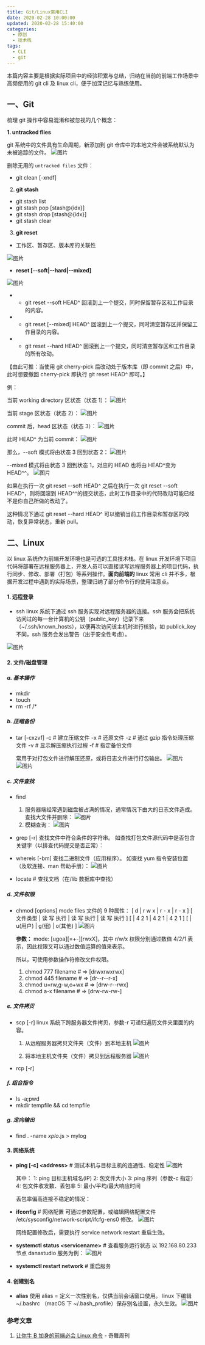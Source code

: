 ```yaml
---
title: Git/Linux常用CLI
date: 2020-02-28 10:00:00
updated: 2020-02-28 15:40:00
categories:
  - 原创
  - 技术栈
tags:
  - CLI
  - git
---
```


本篇内容主要是根据实际项目中的经验积累与总结，归纳在当前的前端工作场景中高频使用的 git cli 及 linux cli，便于加深记忆与熟练使用。

## 一、Git

梳理 git 操作中容易混淆和被忽视的几个概念：

**1. untracked flies**

git 系统中的文件具有生命周期，新添加到 git 仓库中的本地文件会被系统默认为未被追踪的文件。
![图片](../images/10-CLI/image.png)

删除无用的 `untracked files` 文件：

- git clean [-xndf]

2. **git stash**

- git stash list
- git stash pop [stash@{idx}]
- git stash drop [stash@{idx}]
- git stash clear

3. **git reset**

- 工作区、暂存区、版本库的关联性

![图片](../images/10-CLI/image-1.png)

- **reset [--soft|--hard|--mixed]**

![图片](../images/10-CLI/image-2.png)

- - git reset --soft HEAD^
    回滚到上一个提交，同时保留暂存区和工作目录的内容。

- - git reset [--mixed] HEAD^
    回滚到上一个提交，同时清空暂存区并保留工作目录的内容。

- - git reset --hard HEAD^
    回滚到上一个提交，同时清空暂存区和工作目录的所有改动。

【由此可推：当使用 git cherry-pick 后改动处于版本库（即 commit 之后）中，此时想要撤回 cherry-pick 即执行 git reset HEAD^ 即可。】

例：

当前 working directory 区状态（状态 1）：
![图片](../images/10-CLI/image-3.png)

当前 stage 区状态（状态 2）：
![图片](../images/10-CLI/image-4.png)

commit 后，head 区状态（状态 3）：
![图片](../images/10-CLI/image-5.png)

此时 HEAD^ 为当前 commit：
![图片](../images/10-CLI/image-6.png)

那么，--soft 模式将由状态 3 回到状态 2：
![图片](../images/10-CLI/image-7.png)

--mixed 模式将由状态 3 回到状态 1，对应的 HEAD 也将由 HEAD^变为 HEAD^^。
![图片](../images/10-CLI/image-8.png)

如果在执行一次 git reset --soft HEAD^ 之后在执行一次 git reset --soft HEAD^，则将回滚到 HEAD^^的提交状态，此时工作目录中的代码改动可能已经不是你自己所做的改动了。

这种情况下通过 git reset --hard HEAD^ 可以撤销当前工作目录和暂存区的改动，恢复异常状态，重新 pull。

## 二、Linux

以 linux 系统作为前端开发环境也是可选的工具技术栈。在 linux 开发环境下项目代码将部署在远程服务器上，开发人员可以直接读写远程服务器上的项目代码，执行同步、修改、部署（打包）等系列操作。**面向前端的** linux 常用 cli 并不多，根据开发过程中遇到的实际场景，整理归纳了部分命令行的使用注意点。

#### 1. 远程登录

- ssh
  linux 系统下通过 ssh 服务实现对远程服务器的连接。ssh 服务会把系统访问过的每一台计算机的公钥（public_key）记录下来（~/.ssh/known_hosts），以便再次访问该主机时进行核验，如 publick_key 不同，ssh 服务会发出警告（出于安全性考虑）。

![图片](../images/10-CLI/image-9.png)

#### 2. 文件/磁盘管理

##### a. 基本操作

- mkdir
- touch
- rm -rf /\*

##### b. 压缩备份

- tar [-cxzvf]
  -c # 建立压缩文件
  -x # 还原文件
  -z # 通过 gzip 指令处理压缩文件
  -v # 显示解压缩执行过程
  -f # 指定备份文件

  常用于对打包文件进行解压还原，或将日志文件进行打包输出。
  ![图片](../images/10-CLI/image-10.png)
  ![图片](../images/10-CLI/image-11.png)

##### c. 文件查找

- find

  1. 服务器端经常遇到磁盘被占满的情况，通常情况下由大的日志文件造成。
     查找大文件并删除：
     ![图片](../images/10-CLI/image-12.png)
  2. 模糊查询：
     ![图片](../images/10-CLI/image-13.png)

- grep [-r]
  查找文件中符合条件的字符串。
  如查找打包文件源代码中是否包含关键字（以排查代码提交是否正常）：

- whereis [-bm]
  查找二进制文件（应用程序）。
  如查找 yum 指令安装位置（及软连接、man 帮助手册）：
  ![图片](../images/10-CLI/image-14.png)

- locate # 查找文档（在/lib 数据库中查找）

##### d. 文件权限

- chmod [options] mode files
  文件的 9 种属性：
  [ d | r w x | r - x | r - x ]
  [ 文件类型 | 读 写 执行 | 读 写 执行 | 读 写 执行 ]
  [ | 4 2 1 | 4 2 1 | 4 2 1 ]
  [ | u(用户) | g(组) | o(其他) ]
  ![图片](../images/10-CLI/image-15.png)

  **参数：**
  mode: [ugoa][=+-][rwxX]，其中 r/w/x 权限分别通过数值 4/2/1 表示，因此权限又可以通过数值运算的值来表示。

  所以，可使用参数操作符修改文件权限。

  1. chmod 777 filename # => [drwxrwxrwx]
  2. chmod 445 filename # => [dr--r--r-x]
  3. chmod u=rw,g-w,o+wx # => [drw-r--rwx]
  4. chmod a-x filename # => [drw-rw-rw-]

##### e. 文件拷贝

- scp [-r]
  linux 系统下跨服务器文件拷贝，参数-r 可递归遍历文件夹里面的内容。

  1. 从远程服务器拷贝文件夹（文件）到本地主机
     ![图片](../images/10-CLI/image-16.png)

  2. 将本地主机文件夹（文件）拷贝到远程服务器
     ![图片](../images/10-CLI/image-17.png)

- rcp [-r]

##### f. 组合指令

- ls -a;pwd
- mkdir tempfile && cd tempfile

##### g. 定向输出

- find . -name _xplo_.js > mylog

#### 3. 网络系统

- **ping [-c] \<address>** # 测试本机与目标主机的连通性、稳定性
  ![图片](../images/10-CLI/image-18.png)

  其中：
  1: ping 目标主机域名(IP)
  2: 包文件大小
  3: ping 序列（参数-c 指定）
  4: 包文件收发数、丢包率
  5: 最小/平均/最大响应时间

  丢包率偏高连接不稳定的情况：

- **ifconfig** # 网络配置
  可通过参数配置，或编辑网络配置文件 /etc/sysconfig/network-script/ifcfg-ens0 修改。
  ![图片](../images/10-CLI/image-19.png)

  网络配置修改后，需要执行 service network restart 重启生效。

- **systemctl status \<servicename>** # 查看服务运行状态
  以 192.168.80.233 节点 danastudio 服务为例：
  ![图片](../images/10-CLI/image-20.png)

- **systemctl restart network** # 重启服务

#### 4. 创建别名

- **alias**
  使用 alias <shortname>=<command name> 定义一次性别名，仅供当前会话窗口使用。
  linux 下编辑 ~/.bashrc （macOS 下 ~/.bash_profile）保存别名设置，永久生效。
  ![图片](../images/10-CLI/image-21.png)

### 参考文章

1. [让你牛 B 加身的前端必会 Linux 命令](https://mp.weixin.qq.com/s?__biz=Mzg4MTYwMzY1Mw==&mid=2247496319&idx=1&sn=a9d8e79a0e679dedf80eccd53eacbc52&source=41#wechat_redirect) - 奇舞周刊

